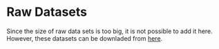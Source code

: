 # Raw Datasets
Since the size of raw data sets is too big, it is not possible to add it here. However, these datasets can be downladed from [here](https://osf.io/r6uqb/).


